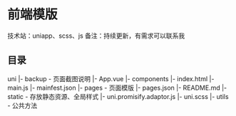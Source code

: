 # 前端模版

技术站：uniapp、scss、js
备注：持续更新，有需求可以联系我

## 目录

uni
|- backup - 页面截图说明
|- App.vue
|- components
|- index.html
|- main.js
|- mainfest.json
|- pages  - 页面模版
|- pages.json
|- README.md
|- static - 存放静态资源、全局样式
|- uni.promisify.adaptor.js
|- uni.scss
|- utils  - 公共方法